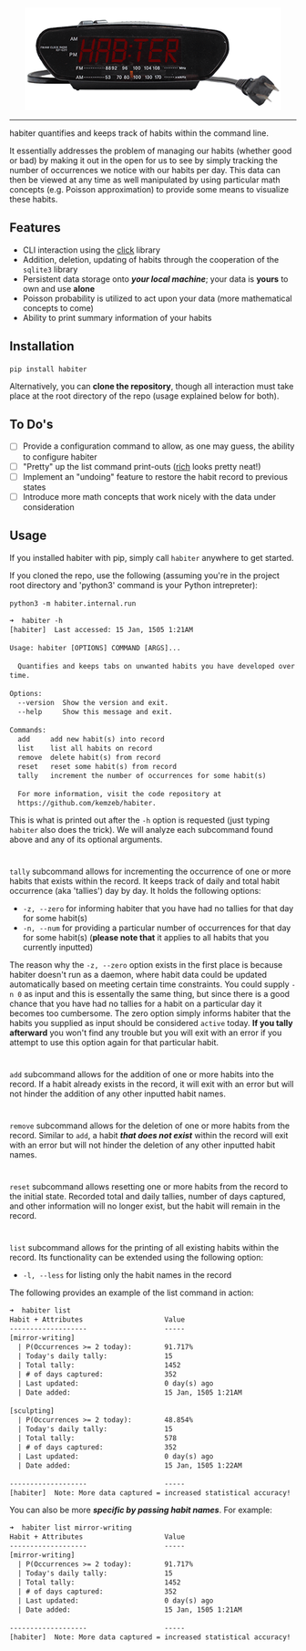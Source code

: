<p align="center">
<img src="https://raw.githubusercontent.com/kemzeb/habiter/main/docs/img/habiter.gif" height = 180 width = 450>
</p>

---

habiter quantifies and keeps track of habits within the command line.

It essentially addresses the problem of managing our habits (whether good or bad) by making it out in the open for us to see by simply tracking the number of occurrences we notice with our habits per day. This data can then be viewed at any time as well manipulated by using particular math concepts (e.g. Poisson approximation) to provide some means to visualize these habits.

## Features

- CLI interaction using the [click](https://github.com/pallets/click) library
- Addition, deletion, updating of habits through the cooperation of the `sqlite3` library
- Persistent data storage onto ***your local machine***; your data is **yours** to own and use **alone**
- Poisson probability is utilized to act upon your data (more mathematical concepts to come)
- Ability to print summary information of your habits

## Installation

`pip install habiter`

Alternatively, you can **clone the repository**, though all interaction must take place at the root directory of the repo (usage explained below for both).

## To Do's

- [ ] Provide a configuration command to allow, as one may guess, the ability to configure habiter
- [ ] "Pretty" up the list command print-outs ([rich](https://github.com/Textualize/rich) looks pretty neat!)
- [ ] Implement an "undoing" feature to restore the habit record to previous states
- [ ] Introduce more math concepts that work nicely with the data under consideration

## Usage

If you installed habiter with pip, simply call `habiter` anywhere to get started.

If you cloned the repo, use the following (assuming you're in the project root directory and 'python3' command is your Python intrepreter):

`python3 -m habiter.internal.run`

```
➜  habiter -h
[habiter]  Last accessed: 15 Jan, 1505 1:21AM

Usage: habiter [OPTIONS] COMMAND [ARGS]...

  Quantifies and keeps tabs on unwanted habits you have developed over time.

Options:
  --version  Show the version and exit.
  --help     Show this message and exit.

Commands:
  add     add new habit(s) into record
  list    list all habits on record
  remove  delete habit(s) from record
  reset   reset some habit(s) from record
  tally   increment the number of occurrences for some habit(s)

  For more information, visit the code repository at
  https://github.com/kemzeb/habiter.
```

This is what is printed out after the `-h` option is requested (just typing `habiter` also does the trick). We will analyze each subcommand found above and any of its optional arguments.

#

`tally` subcommand allows for incrementing the occurrence of one or more habits that exists within the record. It keeps track of daily and total habit occurrence (aka 'tallies') day by day. It holds the following options:

- `-z, --zero` for informing habiter that you have had no tallies for that day for some habit(s)
- `-n, --num` for providing a particular number of occurrences for that day for some habit(s) (**please note that** it applies to all habits that you currently inputted)

The reason why the `-z, --zero` option exists in the first place is because habiter doesn't run as a daemon, where habit data could be updated automatically based on meeting certain time constraints. You could supply `-n 0` as input and this is essentally the same thing, but since there is a good chance that you have had no tallies for a habit on a particular day it becomes too cumbersome. The zero option simply informs habiter that the habits you supplied as input should be considered `active` today. **If you tally afterward** you won't find any trouble but you will exit with an error if you attempt to use this option again for that particular habit.

#

`add` subcommand allows for the addition of one or more habits into the record. If a habit already exists in the record, it will exit with an error but will not hinder the addition of any other inputted habit names.

#

`remove` subcommand allows for the deletion of one or more habits from the record. Similar to `add`, a habit ***that does not exist*** within the record will exit with an error but will not hinder the deletion of any other inputted habit names.

#

`reset` subcommand allows resetting one or more habits from the record to the initial state. Recorded total and daily tallies, number of days captured, and other information will no longer exist, but the habit will remain in the record.

#

`list` subcommand allows for the printing of all existing habits within the record. Its functionality can be extended using the following option:

- `-l, --less` for listing only the habit names in the record

The following provides an example of the list command in action:

```
➜  habiter list
Habit + Attributes                    Value
-------------------                   -----
[mirror-writing]
  | P(Occurrences >= 2 today):        91.717%
  | Today's daily tally:              15
  | Total tally:                      1452
  | # of days captured:               352
  | Last updated:                     0 day(s) ago
  | Date added:                       15 Jan, 1505 1:21AM

[sculpting]
  | P(Occurrences >= 2 today):        48.854%
  | Today's daily tally:              15
  | Total tally:                      578
  | # of days captured:               352
  | Last updated:                     0 day(s) ago
  | Date added:                       15 Jan, 1505 1:22AM

-------------------                   -----
[habiter]  Note: More data captured = increased statistical accuracy!
```

You can also be more ***specific by passing habit names***. For example:

```
➜  habiter list mirror-writing
Habit + Attributes                    Value
-------------------                   -----
[mirror-writing]
  | P(Occurrences >= 2 today):        91.717%
  | Today's daily tally:              15
  | Total tally:                      1452
  | # of days captured:               352
  | Last updated:                     0 day(s) ago
  | Date added:                       15 Jan, 1505 1:21AM

-------------------                   -----
[habiter]  Note: More data captured = increased statistical accuracy!
```
